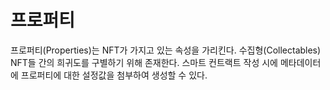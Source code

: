 # 프로퍼티

프로퍼티(Properties)는 NFT가 가지고 있는 속성을 가리킨다. 수집형(Collectables) NFT들 간의 희귀도를 구별하기 위해 존재한다. 스마트 컨트랙트 작성 시에 메타데이터에 프로퍼티에 대한 설정값을 첨부하여 생성할 수 있다.
